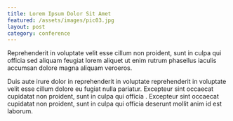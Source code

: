 ```yaml
---
title: Lorem Ipsum Dolor Sit Amet
featured: /assets/images/pic03.jpg
layout: post
category: conference
---
```


<p>Reprehenderit in voluptate velit esse cillum non proident, sunt in culpa qui officia  sed aliquam feugiat lorem aliquet ut enim rutrum phasellus iaculis accumsan dolore magna aliquam veroeros.</p>
<p>Duis aute irure dolor in reprehenderit in voluptate reprehenderit in voluptate velit esse cillum dolore eu fugiat nulla pariatur. Excepteur sint occaecat cupidatat non proident, sunt in culpa qui officia . Excepteur sint occaecat cupidatat non proident, sunt in culpa qui officia deserunt mollit anim id est laborum.</p>
